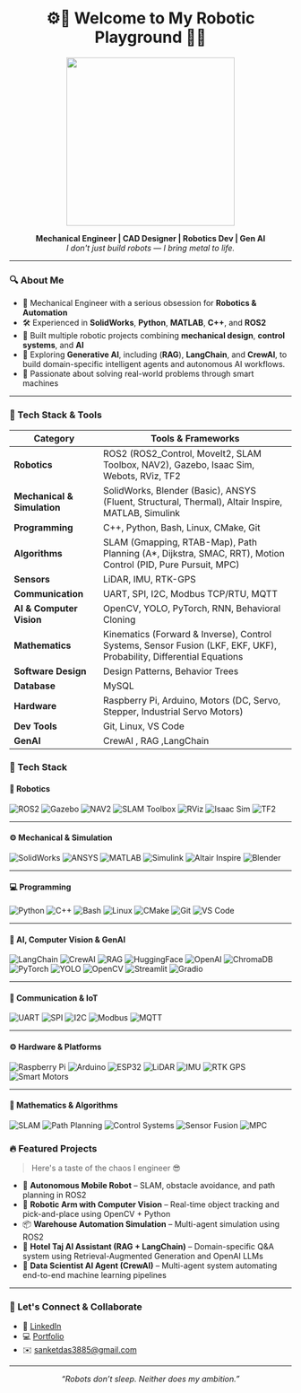 <h1 align="center">⚙️🚀 Welcome to My Robotic Playground 🤖🔧</h1>

<p align="center">
  <img src="https://media.giphy.com/media/v1.Y2lkPTc5MGI3NjExdnZidTZudGdkazF3NGx0cTQ4ZnE3ZDlmc21iZWt2bjRhdGVodGU0eSZlcD12MV9naWZzX3NlYXJjaCZjdD1n/EBysPyjz3BHVu/giphy.gif" width="300" />
</p>

<p align="center">
  <b>Mechanical Engineer | CAD Designer | Robotics Dev | Gen AI</b><br>
  <i>I don't just build robots — I bring metal to life.</i>
</p>

---

### 🔍 About Me

- 🧠 Mechanical Engineer with a serious obsession for **Robotics & Automation**
- 🛠️ Experienced in **SolidWorks**, **Python**, **MATLAB**, **C++**, and **ROS2**
- 🤖 Built multiple robotic projects combining **mechanical design**, **control systems**, and **AI**
- 💬 Exploring **Generative AI**, including (**RAG**), **LangChain**, and **CrewAI**, to build domain-specific intelligent agents and autonomous AI workflows.
- 🎯 Passionate about solving real-world problems through smart machines

---

### 🧠 Tech Stack & Tools

| Category              | Tools & Frameworks                                                                 |
|-----------------------|-------------------------------------------------------------------------------------|
| **Robotics**          | ROS2 (ROS2_Control, MoveIt2, SLAM Toolbox, NAV2), Gazebo, Isaac Sim, Webots, RViz, TF2 |
| **Mechanical & Simulation** | SolidWorks, Blender (Basic), ANSYS (Fluent, Structural, Thermal), Altair Inspire, MATLAB, Simulink |
| **Programming**       | C++, Python, Bash, Linux, CMake, Git                                                |
| **Algorithms**        | SLAM (Gmapping, RTAB-Map), Path Planning (A*, Dijkstra, SMAC, RRT), Motion Control (PID, Pure Pursuit, MPC) |
| **Sensors**           | LiDAR, IMU, RTK-GPS                                                                 |
| **Communication**     | UART, SPI, I2C, Modbus TCP/RTU, MQTT                                                 |
| **AI & Computer Vision** | OpenCV, YOLO, PyTorch, RNN, Behavioral Cloning                              |
| **Mathematics**       | Kinematics (Forward & Inverse), Control Systems, Sensor Fusion (LKF, EKF, UKF), Probability, Differential Equations |
| **Software Design**   | Design Patterns, Behavior Trees                                                     |
| **Database**          | MySQL                                                                    |
| **Hardware**          | Raspberry Pi, Arduino, Motors (DC, Servo, Stepper, Industrial Servo Motors)          |
| **Dev Tools**         | Git, Linux, VS Code                                                                 |
| **GenAI**             | CrewAI , RAG ,LangChain                                                                 |

### 🧰 Tech Stack

#### 🦾 Robotics
![ROS2](https://img.shields.io/badge/ROS2-22314E?style=for-the-badge&logo=ros&logoColor=white)
![Gazebo](https://img.shields.io/badge/Gazebo-FF6600?style=for-the-badge&logo=ros&logoColor=white)
![NAV2](https://img.shields.io/badge/NAV2-00599C?style=for-the-badge&logo=naver&logoColor=white)
![SLAM Toolbox](https://img.shields.io/badge/SLAM%20Toolbox-00AEEF?style=for-the-badge&logo=mapbox&logoColor=white)
![RViz](https://img.shields.io/badge/RViz-2E8B57?style=for-the-badge&logo=ros&logoColor=white)
![Isaac Sim](https://img.shields.io/badge/Isaac%20Sim-76B900?style=for-the-badge&logo=nvidia&logoColor=white)
![TF2](https://img.shields.io/badge/TF2-FFB300?style=for-the-badge&logo=transformer&logoColor=black)

---

#### ⚙️ Mechanical & Simulation
![SolidWorks](https://img.shields.io/badge/SolidWorks-FF0000?style=for-the-badge&logo=dassaultsystemes&logoColor=white)
![ANSYS](https://img.shields.io/badge/ANSYS-FFB71B?style=for-the-badge&logo=ansys&logoColor=black)
![MATLAB](https://img.shields.io/badge/MATLAB-FF8000?style=for-the-badge&logo=mathworks&logoColor=white)
![Simulink](https://img.shields.io/badge/Simulink-0076A8?style=for-the-badge&logo=mathworks&logoColor=white)
![Altair Inspire](https://img.shields.io/badge/Altair%20Inspire-E41F26?style=for-the-badge&logo=altair&logoColor=white)
![Blender](https://img.shields.io/badge/Blender-F5792A?style=for-the-badge&logo=blender&logoColor=white)

---

#### 💻 Programming
![Python](https://img.shields.io/badge/Python-3776AB?style=for-the-badge&logo=python&logoColor=white)
![C++](https://img.shields.io/badge/C++-00599C?style=for-the-badge&logo=c%2B%2B&logoColor=white)
![Bash](https://img.shields.io/badge/Bash-121011?style=for-the-badge&logo=gnu-bash&logoColor=white)
![Linux](https://img.shields.io/badge/Linux-FCC624?style=for-the-badge&logo=linux&logoColor=black)
![CMake](https://img.shields.io/badge/CMake-064F8C?style=for-the-badge&logo=cmake&logoColor=white)
![Git](https://img.shields.io/badge/Git-F05032?style=for-the-badge&logo=git&logoColor=white)
![VS Code](https://img.shields.io/badge/VS%20Code-0078D4?style=for-the-badge&logo=visual-studio-code&logoColor=white)

---

#### 🧠 AI, Computer Vision & GenAI
![LangChain](https://img.shields.io/badge/LangChain-00A67E?style=for-the-badge&logo=chainlink&logoColor=white)
![CrewAI](https://img.shields.io/badge/CrewAI-FFD43B?style=for-the-badge&logo=autodesk&logoColor=black)
![RAG](https://img.shields.io/badge/RAG-Retrieval%20Augmented%20Generation-412991?style=for-the-badge&logo=openai&logoColor=white)
![HuggingFace](https://img.shields.io/badge/HuggingFace-FCC624?style=for-the-badge&logo=huggingface&logoColor=black)
![OpenAI](https://img.shields.io/badge/OpenAI-412991?style=for-the-badge&logo=openai&logoColor=white)
![ChromaDB](https://img.shields.io/badge/ChromaDB-6C63FF?style=for-the-badge&logo=databricks&logoColor=white)
![PyTorch](https://img.shields.io/badge/PyTorch-EE4C2C?style=for-the-badge&logo=pytorch&logoColor=white)
![YOLO](https://img.shields.io/badge/YOLO-00FFFF?style=for-the-badge&logo=yolo&logoColor=black)
![OpenCV](https://img.shields.io/badge/OpenCV-5C3EE8?style=for-the-badge&logo=opencv&logoColor=white)
![Streamlit](https://img.shields.io/badge/Streamlit-FF4B4B?style=for-the-badge&logo=streamlit&logoColor=white)
![Gradio](https://img.shields.io/badge/Gradio-FF6B6B?style=for-the-badge&logo=gradio&logoColor=white)

---

#### 📡 Communication & IoT
![UART](https://img.shields.io/badge/UART-0061A8?style=for-the-badge&logo=serialport&logoColor=white)
![SPI](https://img.shields.io/badge/SPI-4A90E2?style=for-the-badge&logo=modbus&logoColor=white)
![I2C](https://img.shields.io/badge/I2C-29B6F6?style=for-the-badge&logo=iota&logoColor=white)
![Modbus](https://img.shields.io/badge/Modbus-FFD700?style=for-the-badge&logo=modin&logoColor=black)
![MQTT](https://img.shields.io/badge/MQTT-660066?style=for-the-badge&logo=eclipse-mosquitto&logoColor=white)

---

#### ⚙️ Hardware & Platforms
![Raspberry Pi](https://img.shields.io/badge/Raspberry%20Pi-A22846?style=for-the-badge&logo=raspberry-pi&logoColor=white)
![Arduino](https://img.shields.io/badge/Arduino-00979D?style=for-the-badge&logo=arduino&logoColor=white)
![ESP32](https://img.shields.io/badge/ESP32-000000?style=for-the-badge&logo=espressif&logoColor=white)
![LiDAR](https://img.shields.io/badge/LiDAR-FFB400?style=for-the-badge&logo=sonarcloud&logoColor=white)
![IMU](https://img.shields.io/badge/IMU-6495ED?style=for-the-badge&logo=adobe&logoColor=white)
![RTK GPS](https://img.shields.io/badge/RTK--GPS-2F74C0?style=for-the-badge&logo=googlemaps&logoColor=white)
![Smart Motors](https://img.shields.io/badge/Smart%20Motors-0072C6?style=for-the-badge&logo=siemens&logoColor=white)

---

#### 🧮 Mathematics & Algorithms
![SLAM](https://img.shields.io/badge/SLAM-00AEEF?style=for-the-badge&logo=mapbox&logoColor=white)
![Path Planning](https://img.shields.io/badge/Path%20Planning-0078D7?style=for-the-badge&logo=thealgorithms&logoColor=white)
![Control Systems](https://img.shields.io/badge/Control%20Systems-DC143C?style=for-the-badge&logo=arduino&logoColor=white)
![Sensor Fusion](https://img.shields.io/badge/Sensor%20Fusion-3DDC84?style=for-the-badge&logo=atom&logoColor=white)
![MPC](https://img.shields.io/badge/MPC-DA70D6?style=for-the-badge&logo=thealgorithms&logoColor=white)


### 🔥 Featured Projects

> Here's a taste of the chaos I engineer 😎

- 🦾 **Autonomous Mobile Robot** – SLAM, obstacle avoidance, and path planning in ROS2
- 🎯 **Robotic Arm with Computer Vision** – Real-time object tracking and pick-and-place using OpenCV + Python
- 📦 **Warehouse Automation Simulation** – Multi-agent simulation using ROS2
- 🏨 **Hotel Taj AI Assistant (RAG + LangChain)** – Domain-specific Q&A system using Retrieval-Augmented Generation and OpenAI LLMs
- 🧠 **Data Scientist AI Agent (CrewAI)** – Multi-agent system automating end-to-end machine learning pipelines

---

### 🚀 Let's Connect & Collaborate

- 💼 [LinkedIn](https://www.linkedin.com/in/sanket-das-355978269/)
- 💻 [Portfolio](https://github.com/the-sanket-das)
- ✉️ sanketdas3885@gmail.com

---

<p align="center">
  <i>“Robots don’t sleep. Neither does my ambition.”</i><br>
</p>
